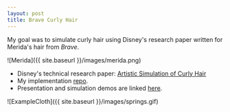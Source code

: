 ```yaml
---
layout: post
title: Brave Curly Hair
---
```


My goal was to simulate curly hair using Disney's research paper written for Merida's hair from *Brave*.

![Merida]({{ site.baseurl }}/images/merida.png)

* Disney's technical research paper: [Artistic Simulation of Curly Hair](https://graphics.pixar.com/library/CurlyHairB/paper.pdf)
* My implementation [repo](https://github.com/vaishmantha/braveNewHair).
* Presentation and simulation demos are linked [here](https://docs.google.com/presentation/d/10f5GF-52E32JyRj2TxI6A--lrAVFjGNAD9MdQ_NBh_s/edit#slide=id.p).

![ExampleCloth]({{ site.baseurl }}/images/springs.gif)